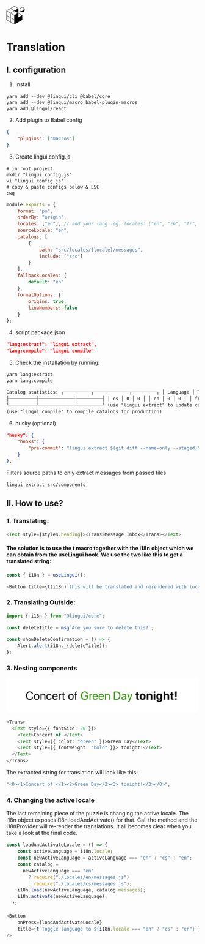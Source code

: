 ![./assets/favicon](./assets/favicon.png)

# Translation

## I. configuration

1. Install

```shell
yarn add --dev @lingui/cli @babel/core
yarn add --dev @lingui/macro babel-plugin-macros
yarn add @lingui/react
```

2. Add plugin to Babel config

```json
{
    "plugins": ["macros"]
}
```

3. Create lingui.config.js

```shell
# in root project
mkdir "lingui.config.js"
vi "lingui.config.js"
# copy & paste configs below & ESC
:wq
```

```js
module.exports = {
    format: "po",
    orderBy: "origin",
    locales: ["en"], // add your lang .eg: locales: ["en", "zh", "fr", "ru", "ta"],
    sourceLocale: "en",
    catalogs: [
        {
            path: "src/locales/{locale}/messages",
            include: ["src"]
        }
    ],
    fallbackLocales: {
        default: "en"
    },
    formatOptions: {
        origins: true,
        lineNumbers: false
    }
};
```

4. script package.json

```json
"lang:extract": "lingui extract",
"lang:compile": "lingui compile"
```

5. Check the installation by running:

```shell
yarn lang:extract
yarn lang:compile
```

```html
Catalog statistics: ┌──────────┬─────────────┬─────────┐ │ Language │ Total count │ Missing │
├──────────┼─────────────┼─────────┤ │ cs │ 0 │ 0 │ │ en │ 0 │ 0 │ │ fr │ 0 │ 0 │
└──────────┴─────────────┴─────────┘ (use "lingui extract" to update catalogs with new messages)
(use "lingui compile" to compile catalogs for production)
```

6. husky (optional)

```json
"husky": {
    "hooks": {
        "pre-commit": "lingui extract $(git diff --name-only --staged)"
    }
},
```

Filters source paths to only extract messages from passed files

```shell
lingui extract src/components
```

## II. How to use?

### 1. Translating:

```ts
<Text style={styles.heading}><Trans>Message Inbox</Trans></Text>
```

#### The solution is to use the t macro together with the i18n object which we can obtain from the useLingui hook. We use the two like this to get a translated string:

```ts
const { i18n } = useLingui();
```

```ts
<Button title={t(i18n)`this will be translated and rerendered with locale changes`}/>
```

### 2. Translating Outside:

```ts
import { i18n } from "@lingui/core";
```

```ts
const deleteTitle = msg`Are you sure to delete this?`;
```

```ts
const showDeleteConfirmation = () => {
    Alert.alert(i18n._(deleteTitle));
};
```

### 3. Nesting components

![./assets/nesting_translate](./assets/nesting_translate.png)

```ts
<Trans>
  <Text style={{ fontSize: 20 }}>
    <Text>Concert of </Text>
    <Text style={{ color: "green" }}>Green Day</Text>
    <Text style={{ fontWeight: "bold" }}> tonight!</Text>
  </Text>
</Trans>
```

The extracted string for translation will look like this:

```ts
"<0><1>Concert of </1><2>Green Day</2><3> tonight!</3></0>";
```

### 4. Changing the active locale

The last remaining piece of the puzzle is changing the active locale. The i18n object exposes i18n.loadAndActivate() for that. Call the method and the I18nProvider will re-render the translations. It all becomes clear when you take a look at the final code.

```ts
const loadAndActivateLocale = () => {
    const activeLanguage = i18n.locale;
    const newActiveLanguage = activeLanguage === "en" ? "cs" : "en";
    const catalog =
      newActiveLanguage === "en"
        ? require("./locales/en/messages.js")
        : require("./locales/cs/messages.js");
    i18n.load(newActiveLanguage, catalog.messages);
    i18n.activate(newActiveLanguage);
  };

<Button
    onPress={loadAndActivateLocale}
    title={t`Toggle language to ${i18n.locale === "en" ? "cs" : "en"}`}
/>
```
